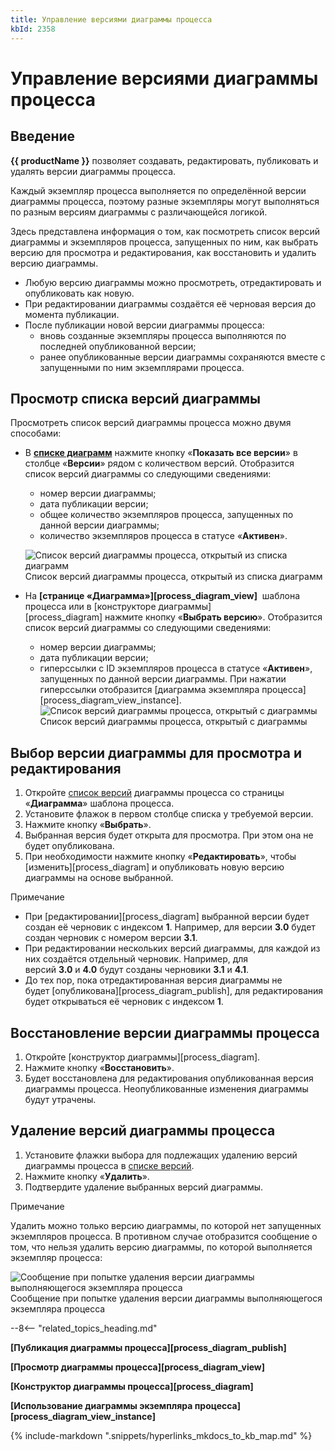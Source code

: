 ```yaml
---
title: Управление версиями диаграммы процесса
kbId: 2358
---
```


# Управление версиями диаграммы процесса

## Введение

**{{ productName }}** позволяет создавать, редактировать, публиковать и удалять версии диаграммы процесса.

Каждый экземпляр процесса выполняется по определённой версии диаграммы процесса, поэтому разные экземпляры могут выполняться по разным версиям диаграммы с различающейся логикой.

Здесь представлена информация о том, как посмотреть список версий диаграммы и экземпляров процесса, запущенных по ним, как выбрать версию для просмотра и редактирования, как восстановить и удалить версию диаграммы.

- Любую версию диаграммы можно просмотреть, отредактировать и опубликовать как новую.
- При редактировании диаграммы создаётся её черновая версия до момента публикации.
- После публикации новой версии диаграммы процесса:
    - вновь созданные экземпляры процесса выполняются по последней опубликованной версии;
    - ранее опубликованные версии диаграммы сохраняются вместе с запущенными по ним экземплярами процесса.

## Просмотр списка версий диаграммы

Просмотреть список версий диаграммы процесса можно двумя способами:

- В **[списке диаграмм](../index.html#diagram_list)** нажмите кнопку «**Показать все версии**» в столбце «**Версии**» рядом с количеством версий. Отобразится список версий диаграммы со следующими сведениями:
    - номер версии диаграммы;
    - дата публикации версии;
    - общее количество экземпляров процесса, запущенных по данной версии диаграммы;
    - количество экземпляров процесса в статусе «**Активен**».
    ![Список версий диаграммы процесса, открытый из списка диаграмм](https://kb.comindware.ru/assets/process_diagram_list_versions.png)
    Список версий диаграммы процесса, открытый из списка диаграмм
- На **[странице «**Диаграмма**»][process_diagram_view]**   шаблона процесса или в [конструкторе диаграммы][process_diagram] нажмите кнопку «**Выбрать версию**». Отобразится список версий диаграммы со следующими сведениями:
    - номер версии диаграммы;
    - дата публикации версии;
    - гиперссылки с ID экземпляров процесса в статусе «**Активен**», запущенных по данной версии диаграммы. При нажатии гиперссылки отобразится [диаграмма экземпляра процесса][process_diagram_view_instance].![Список версий диаграммы процесса, открытый c диаграммы](https://kb.comindware.ru/assets/process_diagram_version_list.png)
Список версий диаграммы процесса, открытый c диаграммы

## Выбор версии диаграммы для просмотра и редактирования

1. Откройте [список версий](#process_diagram_version_list) диаграммы процесса со страницы «**Диаграмма**» шаблона процесса.
2. Установите флажок в первом столбце списка у требуемой версии.
3. Нажмите кнопку «**Выбрать**».
4. Выбранная версия будет открыта для просмотра. При этом она не будет опубликована.
5. При необходимости нажмите кнопку «**Редактировать**», чтобы [изменить][process_diagram] и опубликовать новую версию диаграммы на основе выбранной.

Примечание

- При [редактировании][process_diagram] выбранной версии будет создан её черновик с индексом **1**. Например, для версии **3.0** будет создан черновик с номером версии **3.1**.
- При редактировании нескольких версий диаграммы, для каждой из них создаётся отдельный черновик. Например, для версий **3.0** и **4.0** будут созданы черновики **3.1** и **4.1**.
- До тех пор, пока отредактированная версия диаграммы не будет [опубликована][process_diagram_publish], для редактирования будет открываться её черновик с индексом **1**.

## Восстановление версии диаграммы процесса

1. Откройте [конструктор диаграммы][process_diagram].
2. Нажмите кнопку «**Восстановить**».
3. Будет восстановлена для редактирования опубликованная версия диаграммы процесса. Неопубликованные изменения диаграммы будут утрачены.

## Удаление версий диаграммы процесса

1. Установите флажки выбора для подлежащих удалению версий диаграммы процесса в [списке версий](#diagram_version_list_view).
2. Нажмите кнопку «**Удалить**».
3. Подтвердите удаление выбранных версий диаграммы.

Примечание

Удалить можно только версию диаграммы, по которой нет запущенных экземпляров процесса. В противном случае отобразится сообщение о том, что нельзя удалить версию диаграммы, по которой выполняется экземпляр процесса:

![Сообщение при попытке удаления версии диаграммы выполняющегося экземпляра процесса](https://kb.comindware.ru/assets/diagram_version_deletion_denied_copy3.png)
Сообщение при попытке удаления версии диаграммы выполняющегося экземпляра процесса

--8<-- "related_topics_heading.md"

**[Публикация диаграммы процесса][process_diagram_publish]**

**[Просмотр диаграммы процесса][process_diagram_view]**

**[Конструктор диаграммы процесса][process_diagram]**

**[Использование диаграммы экземпляра процесса][process_diagram_view_instance]**



{% include-markdown ".snippets/hyperlinks_mkdocs_to_kb_map.md" %}
